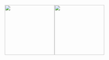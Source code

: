 <div align="center">
  <a href="https://github.com/vLaBiOmicS">
<img height="165em" src="https://github-readme-stats.vercel.app/api?username=vLaBiOmicS&show_icons=true&theme=dracula&include_all_commits=true&count_private=true"/><img height="165em" src="https://github-readme-stats.vercel.app/api/top-langs/?username=vLaBiOmicS&layout=compact&langs_count=7&theme=dracula"/>
</div>
